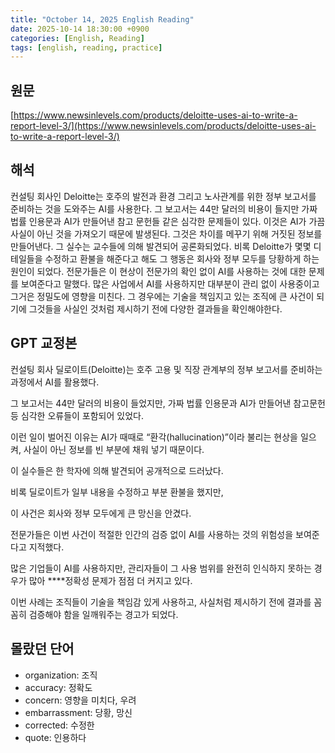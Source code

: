 ```yaml
---
title: "October 14, 2025 English Reading"
date: 2025-10-14 18:30:00 +0900
categories: [English, Reading]
tags: [english, reading, practice]
---
```


## **원문**

[https://www.newsinlevels.com/products/deloitte-uses-ai-to-write-a-report-level-3/](https://www.newsinlevels.com/products/deloitte-uses-ai-to-write-a-report-level-3/)

## **해석**

컨설팅 회사인 Deloitte는 호주의 발전과 환경 그리고 노사관계를 위한 정부 보고서를 준비하는 것을 도와주는 AI를 사용한다. 그 보고서는 44만 달러의 비용이 들지만 가짜 법률 인용문과 AI가 만들어낸 참고 문헌들 같은 심각한 문제들이 있다. 이것은 AI가 가끔 사실이 아닌 것을 가져오기 때문에 발생된다. 그것은 차이를 메꾸기 위해 거짓된 정보를 만들어낸다. 그 실수는 교수들에 의해 발견되어 공론화되었다. 비록 Deloitte가 몇몇 디테일들을 수정하고 환불을 해준다고 해도 그 행동은 회사와 정부 모두를 당황하게 하는 원인이 되었다. 전문가들은 이 현상이 전문가의 확인 없이 AI를 사용하는 것에 대한 문제를 보여준다고 말했다. 많은 사업에서 AI를 사용하지만 대부분이 관리 없이 사용중이고 그거은 정밀도에 영향을 미친다. 그 경우에는 기술을 책임지고 있는 조직에 큰 사건이 되기에 그것들을 사실인 것처럼 제시하기 전에 다양한 결과들을 확인해야한다.

## **GPT 교정본**

컨설팅 회사 딜로이트(Deloitte)는 호주 고용 및 직장 관계부의 정부 보고서를 준비하는 과정에서 AI를 활용했다.

그 보고서는 44만 달러의 비용이 들었지만, 가짜 법률 인용문과 AI가 만들어낸 참고문헌 등 심각한 오류들이 포함되어 있었다.

이런 일이 벌어진 이유는 AI가 때때로 “환각(hallucination)”이라 불리는 현상을 일으켜, 사실이 아닌 정보를 빈 부분에 채워 넣기 때문이다.

이 실수들은 한 학자에 의해 발견되어 공개적으로 드러났다.

비록 딜로이트가 일부 내용을 수정하고 부분 환불을 했지만,

이 사건은 회사와 정부 모두에게 큰 망신을 안겼다.

전문가들은 이번 사건이 적절한 인간의 검증 없이 AI를 사용하는 것의 위험성을 보여준다고 지적했다.

많은 기업들이 AI를 사용하지만, 관리자들이 그 사용 범위를 완전히 인식하지 못하는 경우가 많아 ****정확성 문제가 점점 더 커지고 있다.

이번 사례는 조직들이 기술을 책임감 있게 사용하고, 사실처럼 제시하기 전에 결과를 꼼꼼히 검증해야 함을 일깨워주는 경고가 되었다.

## **몰랐던 단어**

- organization: 조직
- accuracy: 정확도
- concern: 영향을 미치다, 우려
- embarrassment: 당황, 망신
- corrected: 수정한
- quote: 인용하다